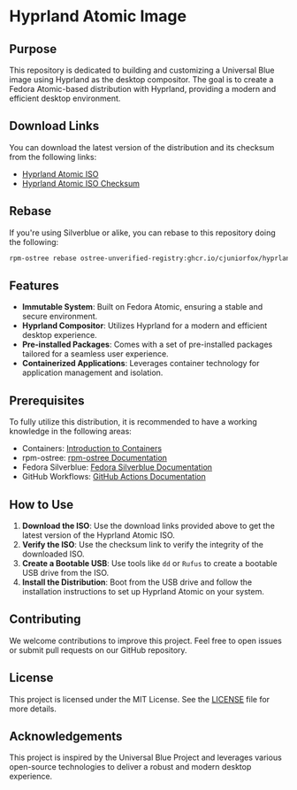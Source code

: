 # Hyprland Atomic Image

## Purpose
This repository is dedicated to building and customizing a Universal Blue image using Hyprland as the desktop compositor. The goal is to create a Fedora Atomic-based distribution with Hyprland, providing a modern and efficient desktop environment.

## Download Links
You can download the latest version of the distribution and its checksum from the following links:
- [Hyprland Atomic ISO](https://juniorfox-net-isos.s3.sa-east-1.amazonaws.com/hyprland-atomic-x86_64-40-latest.iso)
- [Hyprland Atomic ISO Checksum](https://juniorfox-net-isos.s3.sa-east-1.amazonaws.com/hyprland-atomic-x86_64-40-latest.iso-CHECKSUM)

## Rebase
If you're using Silverblue or alike, you can rebase to this repository doing the following:
```sh
rpm-ostree rebase ostree-unverified-registry:ghcr.io/cjuniorfox/hyprland-atomic:20240827
```

## Features
- **Immutable System**: Built on Fedora Atomic, ensuring a stable and secure environment.
- **Hyprland Compositor**: Utilizes Hyprland for a modern and efficient desktop experience.
- **Pre-installed Packages**: Comes with a set of pre-installed packages tailored for a seamless user experience.
- **Containerized Applications**: Leverages container technology for application management and isolation.

## Prerequisites
To fully utilize this distribution, it is recommended to have a working knowledge in the following areas:
- Containers: [Introduction to Containers](https://www.youtube.com/watch?v=SnSH8Ht3MIc)
- rpm-ostree: [rpm-ostree Documentation](https://coreos.github.io/rpm-ostree/container/)
- Fedora Silverblue: [Fedora Silverblue Documentation](https://docs.fedoraproject.org/en-US/fedora-silverblue/)
- GitHub Workflows: [GitHub Actions Documentation](https://docs.github.com/en/actions/using-workflows)

## How to Use
1. **Download the ISO**: Use the download links provided above to get the latest version of the Hyprland Atomic ISO.
2. **Verify the ISO**: Use the checksum link to verify the integrity of the downloaded ISO.
3. **Create a Bootable USB**: Use tools like `dd` or `Rufus` to create a bootable USB drive from the ISO.
4. **Install the Distribution**: Boot from the USB drive and follow the installation instructions to set up Hyprland Atomic on your system.

## Contributing
We welcome contributions to improve this project. Feel free to open issues or submit pull requests on our GitHub repository.

## License
This project is licensed under the MIT License. See the [LICENSE](LICENSE) file for more details.

## Acknowledgements
This project is inspired by the Universal Blue Project and leverages various open-source technologies to deliver a robust and modern desktop experience.
